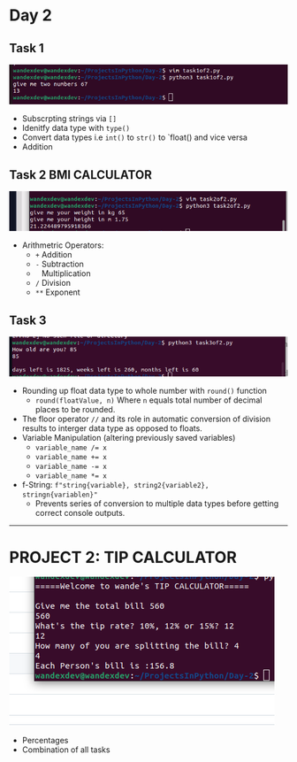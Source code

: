 # Day 2

## Task 1
<img src="task1of2.png"
     alt="Ouput" />
 * Subscrpting strings via `[]`
 * Idenitfy data type with `type()`
 * Convert data types i.e `int()` to `str()` to `float() and vice versa
 * Addition

## Task 2 BMI CALCULATOR
<img src="task2of2.png"
     alt="Ouput" />
 * Arithmetric Operators:
   * `+` Addition
   * `-` Subtraction
   * ` ` Multiplication
   * `/` Division
   * `**` Exponent

## Task 3
<img src="task3of2.png"
     alt="Ouput" />
 * Rounding up float data type to whole number with `round()` function
   * `round(floatValue, n)` Where `n` equals total number of decimal places to be rounded.
 * The floor operator `//` and its role in automatic conversion of division results to interger data type as opposed to floats.
 * Variable Manipulation (altering previously saved variables)
   * `variable_name /= x`
   * `variable_name += x`
   * `variable_name -= x`
   * `variable_name *= x` 
* f-String: `f"string{variable}, string2{variable2}, stringn{variablen}"`
   * Prevents series of conversion to multiple data types before getting correct console outputs.

---
# PROJECT 2: TIP CALCULATOR
<img src="project_2.png"
     alt="Ouput" />
 * Percentages 
 * Combination of all tasks 
